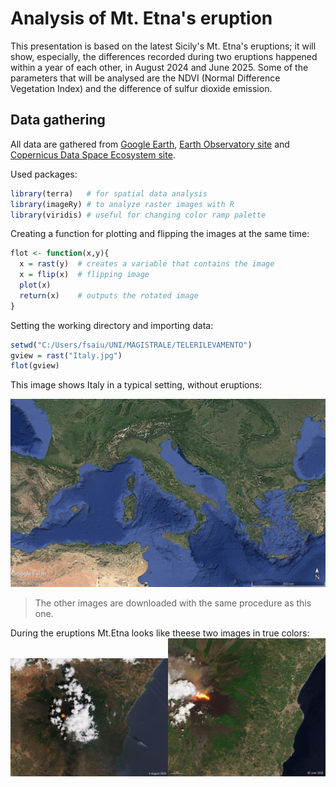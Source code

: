 # Analysis of Mt. Etna's eruption
This presentation is based on the latest Sicily's Mt. Etna's eruptions; it will show, especially, the differences recorded during two eruptions happened within a year of each other, in August 2024 and June 2025. Some of the parameters that will be analysed are the NDVI (Normal Difference Vegetation Index) and the difference of sulfur dioxide emission.
## Data gathering
All data are gathered from [Google Earth](https://earth.google.it), [Earth Observatory site](https://earthobservatory.nasa.gov/) and [Copernicus Data Space Ecosystem site](https://dataspace.copernicus.eu/explore-data/data-collections/sentinel-data/sentinel-2).

Used packages:

``` r
library(terra)   # for spatial data analysis
library(imageRy) # to analyze raster images with R
library(viridis) # useful for changing color ramp palette
```
Creating a function for plotting and flipping the images at the same time:

```r
flot <- function(x,y){
  x = rast(y)  # creates a variable that contains the image
  x = flip(x)  # flipping image
  plot(x)
  return(x)    # outputs the rotated image
}
```
Setting the working directory and importing data:

``` r
setwd("C:/Users/fsaiu/UNI/MAGISTRALE/TELERILEVAMENTO")
gview = rast("Italy.jpg")
flot(gview)
```
This image shows Italy in a typical setting, without eruptions:

<img src = "../../Pics/Italy.jpg"/>

>The other images are downloaded with the same procedure as this one.

During the eruptions Mt.Etna looks like theese two images in true colors:
<img src = "../../Pics/Mount_Etna_plumes.jpg" width = 50%/><img src = "../../Pics/Mount_Etna_erupts.jpg" width = 50%/>
